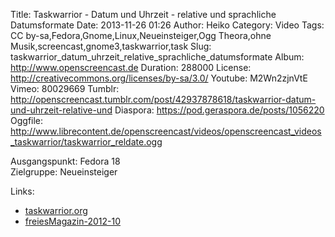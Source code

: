 Title: Taskwarrior - Datum und Uhrzeit - relative und sprachliche Datumsformate
Date: 2013-11-26 01:26
Author: Heiko
Category: Video
Tags: CC by-sa,Fedora,Gnome,Linux,Neueinsteiger,Ogg Theora,ohne Musik,screencast,gnome3,taskwarrior,task
Slug: taskwarrior_datum_uhrzeit_relative_sprachliche_datumsformate
Album: http://www.openscreencast.de
Duration: 288000
License: http://creativecommons.org/licenses/by-sa/3.0/
Youtube: M2Wn2zjnVtE
Vimeo: 80029669
Tumblr: http://openscreencast.tumblr.com/post/42937878618/taskwarrior-datum-und-uhrzeit-relative-und
Diaspora: https://pod.geraspora.de/posts/1056220
Oggfile: http://www.librecontent.de/openscreencast/videos/openscreencast_videos_taskwarrior/taskwarrior_reldate.ogg

Ausgangspunkt: Fedora 18  
Zielgruppe: Neueinsteiger  

Links:

  * [taskwarrior.org](http://taskwarrior.org/ "Link zu taskwarrior" )
  * [freiesMagazin-2012-10](http://www.freiesmagazin.de/freiesMagazin-2012-10 "Link zu freiesmagazin.de" )

